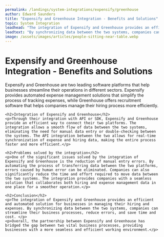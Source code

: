 ```yaml
---
permalink: /landings/system-integrations/expensify/greenhouse
author: Edward Saunders
title: "Expensify and Greenhouse Integration - Benefits and Solutions"
topic: System Integration
leadhead: "The integration of Expensify and Greenhouse provides an efficient and automated solution for businesses in managing their hiring and expenses"
leadtext: "By synchronizing data between the two systems, companies can streamline their business processes, reduce errors, and save time and cost."
image: /assets/images/articles/people-sitting-near-table.webp
---
```

<div class="arttext">	<h1>Expensify and Greenhouse Integration - Benefits and Solutions</h1>
	<p>Expensify and Greenhouse are two leading software platforms that help businesses streamline their operations in different sectors. Expensify provides automated expense management solutions that simplify the process of tracking expenses, while Greenhouse offers recruitment software that helps companies manage their hiring process more efficiently. </p>

	<h2>Integration of Expensify and Greenhouse</h2>
	<p>Through their integration with API or SDK, Expensify and Greenhouse provide an efficient way to connect their two platforms. The integration allows a smooth flow of data between the two systems, eliminating the need for manual data entry or double-checking between the systems. The API integration between the two allows for real-time synchronization of expense and hiring data, making the entire process faster and more efficient.</p> 

	<h2>Problems solved by the integration</h2>
	<p>One of the significant issues solved by the integration of Expensify and Greenhouse is the reduction of manual entry errors. By automating the process of transferring data between the two platforms, errors caused by human error can be eliminated. Companies can also significantly reduce the time and effort required to move data between the two systems. The integration provides companies with a seamless solution that collaborates both hiring and expense management data in one place for a smoother operation.</p>

	<h2>Conclusion</h2>
	<p>The integration of Expensify and Greenhouse provides an efficient and automated solution for businesses in managing their hiring and expenses. By synchronizing data between the two systems, companies can streamline their business processes, reduce errors, and save time and cost. </p>
	<p>Overall, the partnership between Expensify and Greenhouse has bridged the gap between two vital business processes, providing businesses with a more seamless and efficient working environment.</p>
</div>